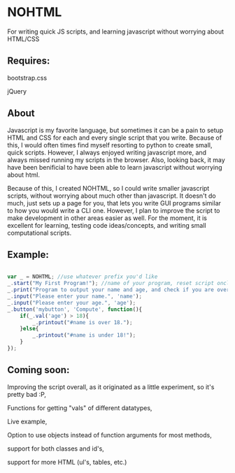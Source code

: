 NOHTML
======

For writing quick JS scripts, and learning javascript without worrying about HTML/CSS

Requires:
---------

bootstrap.css 


jQuery

About
-----

Javascript is my favorite language, but sometimes it can be a pain to setup HTML and CSS for each and every single script that you write. Because
of this, I would often times find myself resorting to python to create small, quick scripts. However, I always enjoyed writing javascript more, and always missed running my scripts in the browser. Also, looking back, it may have been benificial to have been able to learn javascript without worrying about html.  


Because of this, I created NOHTML, so I could write smaller javascript scripts, without worrying about much other than javascript.
It doesn't do much, just sets up a page for you, that lets you write GUI programs similar to how you would write a CLI one. However, I plan to improve the script to make development in other areas easier as well. For the moment, it is excellent for learning, testing code ideas/concepts, and
writing small computational scripts.

Example:
--------

~~~javascript

var _ = NOHTML; //use whatever prefix you'd like
_.start("My First Program!"); //name of your program, reset script onclick
_.print("Program to output your name and age, and check if you are over 18.");
_.input("Please enter your name.", 'name');
_.input("Please enter your age.", 'age');
_.button('mybutton', 'Compute', function(){
	if(_.val('age') > 18){
		_.printout("#name is over 18.");
	}else{
		_.printout("#name is under 18!");
	}
});

~~~~

Coming soon:
------------

Improving the script overall, as it originated as a little experiment, so it's pretty bad :P,  

Functions for getting "vals" of different datatypes,  

Live example,  

Option to use objects instead of function arguments for most methods,  

support for both classes and id's,  

support for more HTML (ul's, tables, etc.)

